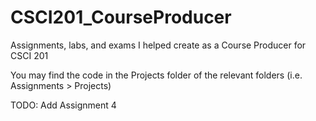 # CSCI201_CourseProducer
Assignments, labs, and exams I helped create as a Course Producer for CSCI 201

You may find the code in the Projects folder of the relevant folders (i.e. Assignments > Projects)

TODO: Add Assignment 4